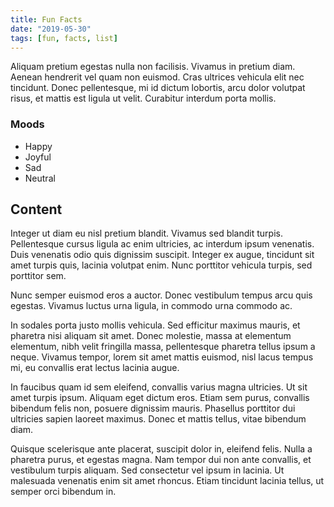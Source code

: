 ```yaml
---
title: Fun Facts
date: "2019-05-30"
tags: [fun, facts, list]
---
```


Aliquam pretium egestas nulla non facilisis. Vivamus in pretium diam. Aenean hendrerit vel quam non euismod. Cras ultrices vehicula elit nec tincidunt. Donec pellentesque, mi id dictum lobortis, arcu dolor volutpat risus, et mattis est ligula ut velit. Curabitur interdum porta mollis.

### Moods

* Happy
* Joyful
* Sad
* Neutral

## Content

Integer ut diam eu nisl pretium blandit. Vivamus sed blandit turpis. Pellentesque cursus ligula ac enim ultricies, ac interdum ipsum venenatis. Duis venenatis odio quis dignissim suscipit. Integer ex augue, tincidunt sit amet turpis quis, lacinia volutpat enim. Nunc porttitor vehicula turpis, sed porttitor sem.

Nunc semper euismod eros a auctor. Donec vestibulum tempus arcu quis egestas. Vivamus luctus urna ligula, in commodo urna commodo ac.

In sodales porta justo mollis vehicula. Sed efficitur maximus mauris, et pharetra nisi aliquam sit amet. Donec molestie, massa at elementum elementum, nibh velit fringilla massa, pellentesque pharetra tellus ipsum a neque. Vivamus tempor, lorem sit amet mattis euismod, nisl lacus tempus mi, eu convallis erat lectus lacinia augue.

In faucibus quam id sem eleifend, convallis varius magna ultricies. Ut sit amet turpis ipsum. Aliquam eget dictum eros. Etiam sem purus, convallis bibendum felis non, posuere dignissim mauris. Phasellus porttitor dui ultricies sapien laoreet maximus. Donec et mattis tellus, vitae bibendum diam.

Quisque scelerisque ante placerat, suscipit dolor in, eleifend felis. Nulla a pharetra purus, et egestas magna. Nam tempor dui non ante convallis, et vestibulum turpis aliquam. Sed consectetur vel ipsum in lacinia. Ut malesuada venenatis enim sit amet rhoncus. Etiam tincidunt lacinia tellus, ut semper orci bibendum in.
